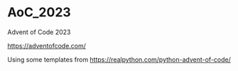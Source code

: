 # AoC_2023
Advent of Code 2023

https://adventofcode.com/

Using some templates from https://realpython.com/python-advent-of-code/
